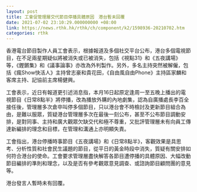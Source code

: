 ```yaml
---
layout: post
title: 工會促管理層交代節目停播具體原因　港台暫未回覆
date: 2021-07-02 23:10:29.000000000 +08:00
link: https://news.rthk.hk/rthk/ch/component/k2/1598936-20210702.htm
categories: rthk
---
```


香港電台節目製作人員工會表示，根據報道及多個社交平台公布，港台多個電視節目，在不足兩星期疑似將被消失或已被消失，包括《視點31》和《五夜講場》等，《鏗鏘集》和《議事論事》亦改為外判製作。另外，多名主持突然被解僱，包括《瘋Show快活人》主持曾志豪和貴花田，《自由風自由Phone》主持區家麟和客席主持、記協前主席楊健興。

工會表示，近日有報道更引述消息指，本月16日起原定逢周一至五晚上播出的電視節目《日常8點半》將停播，改為播放外購的內地劇集，認為自廣播處長李百全接任後，管理層多次倉卒叫停多個節目，只以港台會不時檢討及更新節目組合為由，是難以服眾，質疑港台管理層多次在最後一刻公布，甚至不公布節目調動安排，是對同事、主持和廣大觀眾欠缺交代和極不尊重，又批評管理層未有向員工傳達新編排的理念和目標，在管理和溝通上亦明顯失責。

工會指出，港台停播時事節目《五夜講場》和《日常8點半》，客觀效果是具思考、分析性質和社會民生議題的節目，從平日的黃金時段中消失，質疑有關安排如何符合港台的使命。工會要求管理層盡快解答各節目遭停播的具體原因、大幅改動節目編排的準則和理念，以及是否有參考觀眾意見調查、或諮詢節目顧問團的意見等。

港台發言人暫時未有回覆。
